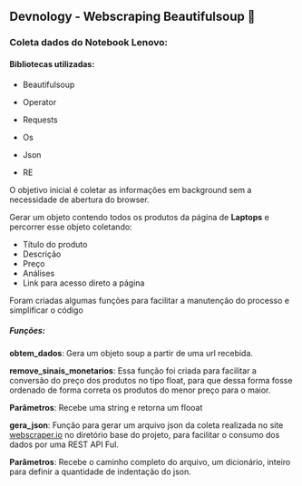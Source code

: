 ## Devnology - Webscraping Beautifulsoup :snake:

### Coleta dados do Notebook Lenovo:

#### Bibliotecas utilizadas:

- Beautifulsoup

- Operator

- Requests

- Os

- Json

- RE

  

O objetivo inicial é coletar as informações em background sem a necessidade de abertura do browser.

Gerar um objeto contendo todos os produtos da página de **Laptops** e percorrer esse objeto coletando:

- Título do produto
- Descrição
- Preço
- Análises
- Link para acesso direto a página

Foram criadas algumas funções para facilitar a manutenção do processo e simplificar o código

##### Funções:

**obtem_dados**: Gera um objeto soup a partir de uma url recebida.

**remove_sinais_monetarios**: Essa função foi criada para facilitar a conversão do preço dos produtos no tipo float, para que dessa forma fosse ordenado de forma correta os produtos do menor preço para o maior.

**Parâmetros**: Recebe uma string e retorna um flooat

**gera_json**: Função para gerar um arquivo json da coleta realizada no site [webscraper.io]( https://webscraper.io/test-sites/e-commerce/allinone/computers/laptops ) no diretório base do projeto, para facilitar o consumo dos dados por uma REST API Ful.

**Parâmetros**: Recebe o caminho completo do arquivo, um dicionário, inteiro para definir a quantidade de indentação do json.



